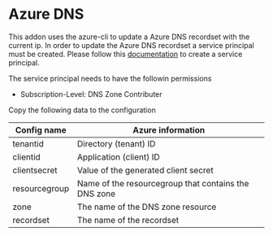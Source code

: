 # Azure DNS

This addon uses the azure-cli to update a Azure DNS recordset with the current ip. In order to update the Azure DNS recordset a service principal must be created. Please follow this [documentation](https://docs.microsoft.com/en-us/azure/active-directory/develop/howto-create-service-principal-portal) to create a service principal.

The service principal needs to have the followin permissions

- Subscription-Level: DNS Zone Contributer

Copy the following data to the configuration

| Config name   | Azure information                                    |
| ------------- | ---------------------------------------------------- |
| tenantid      | Directory (tenant) ID                                |
| clientid      | Application (client) ID                              |
| clientsecret  | Value of the generated client secret                 |
| resourcegroup | Name of the resourcegroup that contains the DNS zone |
| zone          | The name of the DNS zone resource                    |
| recordset     | The name of the recordset                            |
